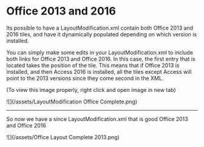 # Office 2013 and 2016

Its possible to have a LayoutModification.xml contain both Office 2013 and 2016 tiles, and have it dynamically populated depending on which version is installed.

You can simply make some edits in your LayoutModification.xml to include both links for Office 2013 and Office 2016.  In this case, the first entry that is located takes the position of the tile.  This means that if Office 2013 is installed, and then Access 2016 is installed, all the tiles except Access will point to the 2013 versions since they come second in the XML.

\(To view this image properly, right click and open image in new tab\)

![](/assets/LayoutModification Office Complete.png)

---

So now we have a since LayoutModification.xml that is good Office 2013 and Office 2016

![](/assets/Office Layout Complete 2013.png)

